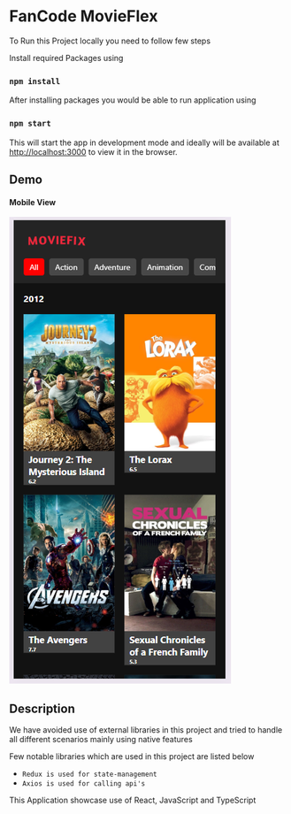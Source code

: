 # FanCode MovieFlex

To Run this Project locally you need to follow few steps

Install required Packages using

### `npm install`

After installing packages you would be able to run application using

### `npm start`

This will start the app in development mode and ideally will be available at [http://localhost:3000](http://localhost:3000) to view it in the browser.

## Demo

#### Mobile View

![alt text](image.png)

## Description

We have avoided use of external libraries in this project and tried to handle all different scenarios mainly using native features

Few notable libraries which are used in this project are listed below

- `Redux is used for state-management`
- `Axios is used for calling api's`

This Application showcase use of React, JavaScript and TypeScript
